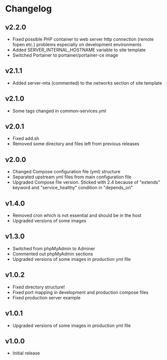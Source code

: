 # Changelog

## v2.2.0

- Fixed possible PHP container to web server http connection (remote fopen etc.) problems especially on development environments
- Added SERVER_INTERNAL_HOSTNAME variable to site template
- Switched Portainer to portainer/portainer-ce image

## v2.1.1

- Added server-mta (commented) to the networks section of site template

## v2.1.0

- Some tags changed in common-services.yml

## v2.0.1

- Fixed add.sh
- Removed some directory and files left from previous releases

## v2.0.0

- Changed Compose configuration file (yml) structure
- Separated upstream yml files from main configuration file
- Upgraded Compose file version. Sticked with 2.4 because of "extends" keyword and "service_healthy" condition in "depends_on"

## v1.4.0

- Removed cron which is not essential and should be in the host
- Upgraded versions of some images

## v1.3.0

- Switched from phpMyAdmin to Adminer
- Commented out phpMyAdmin sections
- Upgraded versions of some images in production yml file

## v1.0.2

- Fixed directory structure!
- Fixed port mapping in development and production compose files
- Fixed production server example

## v1.0.1

- Upgraded versions of some images in production yml file

## v1.0.0

- Initial release
